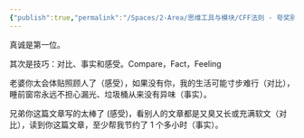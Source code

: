 ```yaml
---
{"publish":true,"permalink":"/Spaces/2-Area/思维工具与模块/CFF法则 - 夸奖别人的方法.md","aliases":"CFF","title":"CFF法则 - 夸奖别人的方法","created":"2022-08-14","modified":"2024-05-30","published":"2025-07-29T23:04:12.901+08:00","tags":["review"],"cssclasses":""}
---
```



真诚是第一位。

其次是技巧：对比、事实和感受。Compare，Fact，Feeling

老婆你太会体贴照顾人了（感受），如果没有你，我的生活可能寸步难行（对比），睡前窗帘永远不担心漏光、垃圾桶从来没有异味（事实）。

兄弟你这篇文章写的太棒了 (感受)，看别人的文章都是又臭又长或充满软文（对比），读到你这篇文章，至少帮我节约了 1 个多小时（事实）。